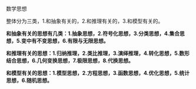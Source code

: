 数学思想

整体分为三类，1.和抽象有关的，2.和推理有关的，3.和模型有关的。

**和抽象有关的思想有几类：1.抽象思想，2.符号化思想，3.分类思想，4.集合思想，5.变中有不变思想，6.有限与无限思想。**

**和推理有关的思想：1.归纳推理，2.类比推理，3.演绎推理，4.转化思想，5.数形结合思想，6.几何变换思想，7.极限思想，8.代换思想。**

**和模型有关的思想：1.模型思想，2.方程思想，3.函数思想，4.优化思想，5.统计思想，6.随机思想。**

